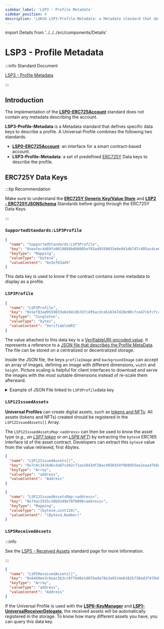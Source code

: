 ```yaml
---
sidebar_label: 'LSP3 - Profile Metadata'
sidebar_position: 4
description: 'LUKSO LSP3-Profile-Metadata: a Metadata standard that defines specific data keys to describe a profile.'
---
```


import Details from '../../../src/components/Details'

# LSP3 - Profile Metadata

:::info Standard Document

[LSP3 - Profile Metadata](https://github.com/lukso-network/LIPs/blob/main/LSPs/LSP-3-Profile-Metadata.md)

:::

## Introduction

The implementation of the **[LSP0-ERC725Account](./lsp0-erc725account.md)** standard does not contain any metadata describing the account.

**LSP3-Profile-Metadata** is a Metadata standard that defines specific data keys to describe a profile. A Universal Profile combines the following two standards.

- **[LSP0-ERC725Account](./lsp0-erc725account.md)**: an interface for a smart contract-based account.
- **LSP3-Profile-Metadata**: a set of predefined [ERC725Y](lsp0-erc725account.md#erc725y---generic-key-value-store) Data keys to describe the profile.

## ERC725Y Data Keys

:::tip Recommendation

Make sure to understand the **[ERC725Y Generic Key/Value Store](../lsp-background/erc725.md#erc725y---generic-data-keyvalue-store)** and **[LSP2 - ERC725YJSONSchema](../generic-standards/lsp2-json-schema.md)** Standards before going through the ERC725Y Data Keys.

:::

### `SupportedStandards:LSP3Profile`

```json
{
  "name": "SupportedStandards:LSP3Profile",
  "key": "0xeafec4d89fa9619884b600005ef83ad9559033e6e941db7d7c495acdce616347",
  "keyType": "Mapping",
  "valueType": "bytes4",
  "valueContent": "0x5ef83ad9"
}
```

This data key is used to know if the contract contains some metadata to display as a profile.

### `LSP3Profile`

```json
{
  "name": "LSP3Profile",
  "key": "0x5ef83ad9559033e6e941db7d7c495acdce616347d28e90c7ce47cbfcfcad3bc5",
  "keyType": "Singleton",
  "valueType": "bytes",
  "valueContent": "VerifiableURI"
}
```

The value attached to this data key is a [VerifiableURI-encoded value](https://github.com/lukso-network/LIPs/blob/main/LSPs/LSP-2-ERC725YJSONSchema.md#verifiableuri). It represents a reference to a [JSON file that describes the Profile MetaData](https://github.com/lukso-network/LIPs/blob/main/LSPs/LSP-3-Profile-Metadata.md#lsp3profile). The file can be stored on a centralized or decentralized storage.

Inside the JSON file, the keys `profileImage` and `backgroundImage` can accept an array of images, defining an image with different dimensions, `width` and `height`. Picture scaling is helpful for client interfaces to download and serve the images with the most suitable dimensions instead of re-scale them afterward.

<Details>
    <summary>Example of JSON File linked to <code>LSP3Profile</code>data key </summary>

```json
{
  "LSP3Profile": {
    "name": "frozeman",
    "description": "The inventor of ERC725 and ERC20...",
    "links": [
      { "title": "Twitter", "url": "https://twitter.com/feindura" },
      { "title": "lukso.network", "url": "https://lukso.network" }
    ],
    "tags": ["brand", "public profile"],
    "avatar": [
      {
        "hashFunction": "keccak256(bytes)",
        "hash": "0x98fe032f81c43426fbcfb21c780c879667a08e2a65e8ae38027d4d61cdfe6f55",
        "url": "ifps://QmPJESHbVkPtSaHntNVY5F6JDLW8v69M2d6khXEYGUMn7N",
        "fileType": "fbx"
      }
    ],
    "profileImage": [
      {
        "address": 0x1231c7436a77a009a97e48e4e10c92e89fd95fe15, // the address of an LSP7 or LSP8
        "tokenId": 0xdde1c7436a77a009a97e48e4e10c92e89fd95fe1556fc5c62ecef57cea51aa37 // (optional) if token contract is an LSP7
      }
    ],
    "backgroundImage": [
      {
        "width": 1800,
        "height": 1013,
        "hashFunction": "keccak256(bytes)",
        "hash": "0x98fe032f81c43426fbcfb21c780c879667a08e2a65e8ae38027d4d61cdfe6f55",
        "url": "ifps://QmPJESHbVkPtSaHntNVY5F6JDLW8v69M2d6khXEYGUMn7N"
      },
      {
        "width": 1024,
        "height": 576,
        "hashFunction": "keccak256(bytes)",
        "hash": "0xfce1c7436a77a009a97e48e4e10c92e89fd95fe1556fc5c62ecef57cea51aa37",
        "url": "ifps://QmZc9uMJxyUeUpuowJ7AD6MKoNTaWdVNcBj72iisRyM9Su"
      }
    ]
  }
}
```

</Details>

### `LSP12IssuedAssets`

**Universal Profiles** can create digital assets, such as [tokens and NFTs](../tokens/introduction.md). All assets (tokens and NFTs) created should be registered in the `LSP12IssuedAssets[]` Array.

The `LSP12IssuedAssetsMap:<address>` can then be used to know the asset type (_e.g., an [LSP7 token](../tokens/LSP7-Digital-Asset.md) or an [LSP8 NFT](../tokens/LSP8-Identifiable-Digital-Asset.md)_) by extracting the `bytes4` ERC165 interface id of the asset contract. Developers can extract this `bytes4` value from the value retrieved, first 4bytes.

```json
{
  "name": "LSP12IssuedAssets[]",
  "key": "0x7c8c3416d6cda87cd42c71ea1843df28ac4850354f988d55ee2eaa47b6dc05cd",
  "keyType": "Array",
  "valueType": "address",
  "valueContent": "Address"
}
```

```json
{
  "name": "LSP12IssuedAssetsMap:<address>",
  "key": "0x74ac2555c10b9349e78f0000<address>",
  "keyType": "Mapping",
  "valueType": "(bytes4,uint128)",
  "valueContent": "(Bytes4,Number)"
}
```

### `LSP5ReceivedAssets`

:::info

See the [LSP5 - Received Assets](./lsp5-received-assets.md) standard page for more information.

:::

```json
{
  "name": "LSP5ReceivedAssets[]",
  "key": "0x6460ee3c0aac563ccbf76d6e1d07bada78e3a9514e6382b736ed3f478ab7b90b",
  "keyType": "Array",
  "valueType": "address",
  "valueContent": "Address"
}
```

If the Universal Profile is used with the **[LSP6-KeyManager](./lsp6-key-manager.md)** and **[LSP1-UniversalReceiverDelegate](../generic-standards/lsp1-universal-receiver-delegate.md)**, the received assets will be automatically registered in the storage. To know how many different assets you have, you can query this data key.
